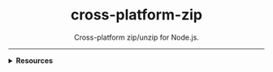 <h1 align="center">cross-platform-zip</h1>
<p align="center">Cross-platform zip/unzip for Node.js.</p>
<hr>

<details>
  <summary>
    <strong>Resources</strong>
  </summary>

- [Compress-Archive](https://learn.microsoft.com/en-us/powershell/module/microsoft.powershell.archive/compress-archive?view=powershell-7.4&viewFallbackFrom=powershell-7.1)
- [Expand-Archive](https://learn.microsoft.com/en-us/powershell/module/microsoft.powershell.archive/expand-archive?view=powershell-7.4&viewFallbackFrom=powershell-7.1)
- [execFileSync](https://nodejs.org/api/child_process.html#child_process_child_process_execfilesync_file_args_options)
- [7-Zip](https://www.7-zip.org/)
<details>
<hr>

<p align="center">
  <a href="LICENSE" target="_blank">
    <img src="https://img.shields.io/badge/license-MIT-green" />
  </a>
</p>
